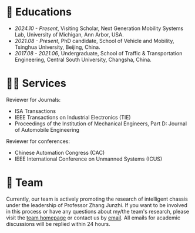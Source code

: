
# 📖 Educations
- *2024.10 - Present*, Visiting Scholar, Next Generation Mobility Systems Lab, University of Michigan, Ann Arbor, USA.
- *2021.08 - Present*, PhD candidate, School of Vehicle and Mobility, Tsinghua University, Beijing, China.
- *2017.08 - 2021.06*, Undergraduate, School of Traffic & Transportation Engineering, Central South University, Changsha, China.

# 🧑‍🎨 Services
Reviewer for Journals:
  -  ISA Transactions
  -  IEEE Transactions on Industrial Electronics (TIE)
  -  Proceedings of the Institution of Mechanical Engineers, Part D: Journal of Automobile Engineering

Reviewer for conferences:
   - Chinese Automation Congress (CAC)
   - IEEE International Conference on Unmanned Systems (ICUS)

# 🤔 Team
Currently, our team is actively promoting the research of intelligent chassis under the leadership of Professor Zhang Junzhi. If you want to be involved in this process or have any questions about my/the team's research, please visit the [team homepage](sean-shiyuez/ichassis-team.github.io) or contact us by [email](mailto:Stary132@163.com?subject=咨询&body=您好，我想咨询以下问题：).
All emails for academic discussions will be replied within 24 hours.
